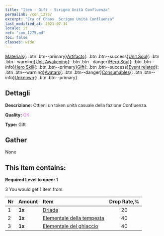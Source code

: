 ```yaml
---
title: "Item - Gift - Scrigno Unità Confluenza"
permalink: /con_1275/
excerpt: "Era of Chaos  Scrigno Unità Confluenza"
last_modified_at: 2021-07-14
locale: it
ref: "con_1275.md"
toc: false
classes: wide
---
```

 [Materials](/ItemsIT/){: .btn .btn--primary}[Artifacts](/ItemsIT/Artifacts/){: .btn .btn--success}[Unit Soul](/ItemsIT/UnitSoul/){: .btn .btn--warning}[Unit Awakening](/ItemsIT/UnitAwakening/){: .btn .btn--danger}[Hero Soul](/ItemsIT/HeroSoul/){: .btn .btn--info}[Hero Skill](/ItemsIT/HeroSkill/){: .btn .btn--primary}[Gift](/ItemsIT/Gift/){: .btn .btn--success}[Event related](/ItemsIT/Events/){: .btn .btn--warning}[Avatars](/ItemsIT/Avatars/){: .btn .btn--danger}[Consumables](/ItemsIT/Consumables/){: .btn .btn--info}[Unknown](/ItemsIT/Unknown/){: .btn .btn--primary}

## Dettagli
 **Descrizione:** Ottieni un token unità casuale della fazione Confluenza.

 **Quality:** <span style="color: #DA70D6">OK</span>

 **Type:** Gift

## Gather

  None

## This item contains:

 **Required Level to open:** 1

 3 You would get **1** item  from:

  | Nr | Amount |     Item    | Drop Rate,% |
  |:---|:-------|:------------|:---------:|
  | 1 |  **1x** | [Driade](/ItemsIT/unt_262/) | 20 | 
  | 2 |  **1x** | [Elementale della tempesta](/ItemsIT/unt_263/) | 40 | 
  | 3 |  **1x** | [Elementale del ghiaccio](/ItemsIT/unt_264/) | 40 | 
